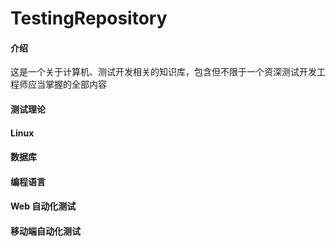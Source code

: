 # TestingRepository

#### 介绍
这是一个关于计算机、测试开发相关的知识库，包含但不限于一个资深测试开发工程师应当掌握的全部内容

#### 测试理论


#### Linux


#### 数据库


#### 编程语言


#### Web 自动化测试


#### 移动端自动化测试


#### 

